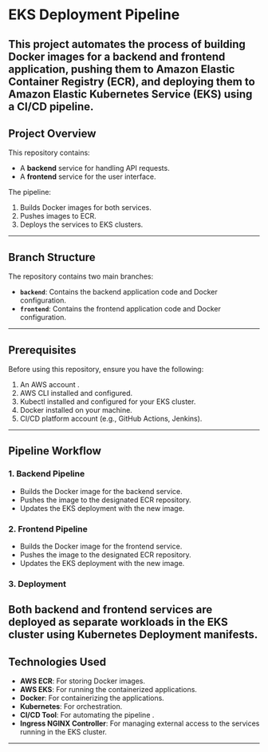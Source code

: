 # EKS Deployment Pipeline

This project automates the process of building Docker images for a backend and frontend application, pushing them to Amazon Elastic Container Registry (ECR), and deploying them to Amazon Elastic Kubernetes Service (EKS) using a CI/CD pipeline.
---
## Project Overview
This repository contains:
- A **backend** service for handling API requests.
- A **frontend** service for the user interface.

The pipeline:
1. Builds Docker images for both services.
2. Pushes images to ECR.
3. Deploys the services to EKS clusters.

---

## Branch Structure
The repository contains two main branches:
- **`backend`**: Contains the backend application code and Docker configuration.
- **`frontend`**: Contains the frontend application code and Docker configuration.

---

## Prerequisites
Before using this repository, ensure you have the following:
1. An AWS account .
2. AWS CLI installed and configured.
3. Kubectl installed and configured for your EKS cluster.
4. Docker installed on your machine.
5. CI/CD platform account (e.g., GitHub Actions, Jenkins).

---

## Pipeline Workflow
### 1. Backend Pipeline
- Builds the Docker image for the backend service.
- Pushes the image to the designated ECR repository.
- Updates the EKS deployment with the new image.

### 2. Frontend Pipeline
- Builds the Docker image for the frontend service.
- Pushes the image to the designated ECR repository.
- Updates the EKS deployment with the new image.

### 3. Deployment
Both backend and frontend services are deployed as separate workloads in the EKS cluster using Kubernetes Deployment manifests.
---
## Technologies Used
- **AWS ECR**: For storing Docker images.
- **AWS EKS**: For running the containerized applications.
- **Docker**: For containerizing the applications.
- **Kubernetes**: For orchestration.
- **CI/CD Tool**: For automating the pipeline .
- **Ingress NGINX Controller**: For managing external access to the services running in the EKS cluster.
---

